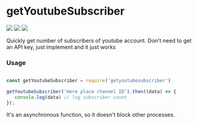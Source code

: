 # getYoutubeSubscriber
![](https://img.shields.io/github/languages/top/adamsiekierski/getYoutubeSubscriber.svg) ![](https://img.shields.io/github/package-json/dependency-version/adamsiekierski/getYoutubeSubscriber/axios.svg) ![](https://img.shields.io/npm/l/getyoutubesubscriber.svg)

Quickly get number of subscribers of youtube account. Don't need to get an API key, just implement and it just works

### Usage
```javascript

const getYoutubeSubscriber = require('getyoutubesubscriber')

getYoutubeSubscriber('Here place channel ID').then((data) => {
   console.log(data) // log subscriber count 
});

```
It's an asynchronous function, so it doesn't block other processes.
